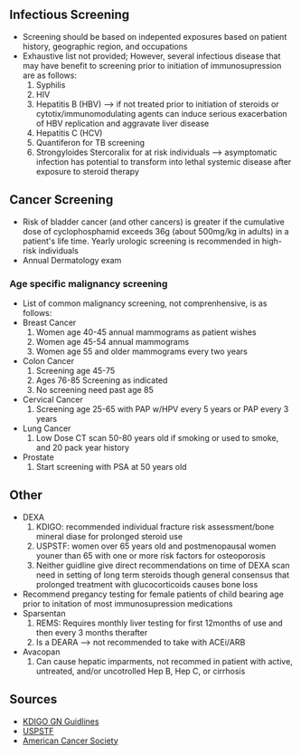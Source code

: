 ## **Infectious Screening**
* Screening should be based on indepented exposures based on patient history, geographic region, and occupations
* Exhaustive list not provided; However, several infectious disease that may have benefit to screening prior to initiation of immunosupression are as follows:
    1. Syphilis
    2. HIV
    3. Hepatitis B (HBV) --> if not treated prior to initiation of steroids or cytotix/immunomodulating agents can induce serious exacerbation of HBV replication and aggravate liver disease
    4. Hepatitis C (HCV)
    5. Quantiferon for TB screening
    6. Strongyloides Stercoralix for at risk individuals --> asymptomatic infection has potential to transform into lethal systemic disease after exposure to steroid therapy
## **Cancer Screening**
 * Risk of bladder cancer (and other cancers) is greater if the cumulative dose of cyclophosphamid exceeds 36g (about 500mg/kg in adults) in a patient's life time. Yearly urologic screening is recommended in high-risk individuals
 * Annual Dermatology exam
### Age specific malignancy screening
* List of common malignancy screening, not comprenhensive, is as follows:
 * Breast Cancer
    1. Women age 40-45 annual mammograms as patient wishes
    2. Women age 45-54 annual mammograms
    3. Women age 55 and older mammograms every two years
 * Colon Cancer
    1. Screening age 45-75
    2. Ages 76-85 Screening as indicated
    3. No screening need past age 85
 * Cervical Cancer
    1. Screening age 25-65 with PAP w/HPV every 5 years or PAP every 3 years
 * Lung Cancer
    1. Low Dose CT scan 50-80 years old if smoking or used to smoke, and 20 pack year history
 * Prostate
    1.  Start screening with PSA at 50 years old
## **Other**
* DEXA
    1. KDIGO: recommended individual fracture risk assessment/bone mineral diase for prolonged steroid use
    2. USPSTF: women over 65 years old and postmenopausal women youner than 65 with one or more risk factors for osteoporosis
    3. Neither guidline give direct recommendations on time of DEXA scan need in setting of long term steroids though general consensus that prolonged treatment with glucocorticoids causes bone loss
* Recommend pregancy testing for female patients of child bearing age prior to initation of most immunosupression medications
* Sparsentan
    1. REMS: Requires monthly liver testing for first 12months of use and then every 3 months therafter
    2. Is a DEARA --> not recommended to take with ACEi/ARB
 * Avacopan
    1. Can cause hepatic imparments, not recommed in patient with active, untreated, and/or uncotrolled Hep B, Hep C, or cirrhosis
## **Sources**
 * [KDIGO GN Guidlines](https://kdigo.org/guidelines/gd/)
 * [USPSTF](https://www.uspreventiveservicestaskforce.org/uspstf/recommendation/osteoporosis-screening#fullrecommendationstart)
 * [American Cancer Society](https://www.cancer.org/cancer/screening/american-cancer-society-guidelines-for-the-early-detection-of-cancer.html) 
